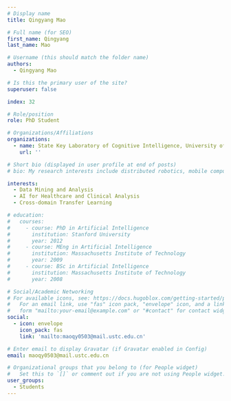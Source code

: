 ```yaml
---
# Display name
title: Qingyang Mao

# Full name (for SEO)
first_name: Qingyang
last_name: Mao

# Username (this should match the folder name)
authors:
  - Qingyang Mao

# Is this the primary user of the site?
superuser: false

index: 32

# Role/position
role: PhD Student

# Organizations/Affiliations
organizations:
  - name: State Key Laboratory of Cognitive Intelligence, University of Science and Technology of China
    url: ''

# Short bio (displayed in user profile at end of posts)
# bio: My research interests include distributed robotics, mobile computing and programmable matter.

interests:
  - Data Mining and Analysis
  - AI for Healthcare and Clinical Analysis
  - Cross-domain Transfer Learning

# education:
#   courses:
#     - course: PhD in Artificial Intelligence
#       institution: Stanford University
#       year: 2012
#     - course: MEng in Artificial Intelligence
#       institution: Massachusetts Institute of Technology
#       year: 2009
#     - course: BSc in Artificial Intelligence
#       institution: Massachusetts Institute of Technology
#       year: 2008

# Social/Academic Networking
# For available icons, see: https://docs.hugoblox.com/getting-started/page-builder/#icons
#   For an email link, use "fas" icon pack, "envelope" icon, and a link in the
#   form "mailto:your-email@example.com" or "#contact" for contact widget.
social:
  - icon: envelope
    icon_pack: fas
    link: 'mailto:maoqy0503@mail.ustc.edu.cn'

# Enter email to display Gravatar (if Gravatar enabled in Config)
email: maoqy0503@mail.ustc.edu.cn

# Organizational groups that you belong to (for People widget)
#   Set this to `[]` or comment out if you are not using People widget.
user_groups:
  - Students
---
```


